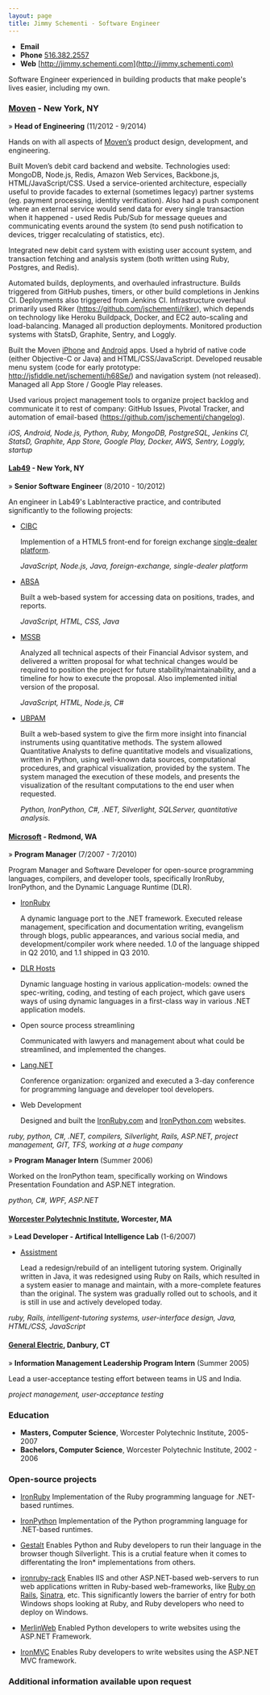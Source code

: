```yaml
---
layout: page
title: Jimmy Schementi - Software Engineer
---
```


- **Email** <script>outputEmailLink()</script>
- **Phone** [516.382.2557](tel:5163822557)
- **Web**   [http://jimmy.schementi.com](http://jimmy.schementi.com)

Software Engineer experienced in building products that make people's lives
easier, including my own.


### [Moven](http://moven.com) - New York, NY

&raquo; **Head of Engineering** (11/2012 - 9/2014)

Hands on with all aspects of [Moven’s](https://moven.com) product design,
development, and engineering.

Built Moven’s debit card backend and website. Technologies used: MongoDB,
Node.js, Redis, Amazon Web Services, Backbone.js, HTML/JavaScript/CSS. Used a
service-oriented architecture, especially useful to provide facades to external
(sometimes legacy) partner systems (eg. payment processing, identity
verification). Also had a push component where an external service would send
data for every single transaction when it happened - used Redis Pub/Sub for
message queues and communicating events around the system (to send push
notification to devices, trigger recalculating of statistics, etc).

Integrated new debit card system with existing user account system, and
transaction fetching and analysis system (both written using Ruby, Postgres,
and Redis).

Automated builds, deployments, and overhauled infrastructure. Builds triggered
from GitHub pushes, timers, or other build completions in Jenkins CI.
Deployments also triggered from Jenkins CI. Infrastructure overhaul primarily
used Riker (https://github.com/jschementi/riker), which depends on technology
like Heroku Buildpack, Docker, and EC2 auto-scaling and load-balancing.
Managed all production deployments. Monitored production systems with StatsD,
Graphite, Sentry, and Loggly.

Built the Moven [iPhone](https://itunes.apple.com/us/app/moven/id661035659)
and [Android](https://play.google.com/store/apps/details?id=com.movencorp.moven)
apps. Used a hybrid of native code (either Objective-C or Java) and
HTML/CSS/JavaScript. Developed reusable menu system (code for early prototype:
http://jsfiddle.net/jschementi/h68Se/) and navigation system (not released).
Managed all App Store / Google Play releases.

Used various project management tools to organize project backlog and
communicate it to rest of company: GitHub Issues, Pivotal Tracker, and
automation of email-based (https://github.com/jschementi/changelog).

*iOS, Android, Node.js, Python, Ruby, MongoDB, PostgreSQL, Jenkins CI, StatsD,
Graphite, App Store, Google Play, Docker, AWS, Sentry, Loggly, startup*


#### [Lab49](http://lab49.com) - New York, NY

&raquo; **Senior Software Engineer** (8/2010 - 10/2012)

An engineer in Lab49's LabInteractive practice, and contributed significantly
to the following projects:

- [CIBC](http://en.wikipedia.org/wiki/Canadian_Imperial_Bank_of_Commerce)

    Implemention of a HTML5 front-end for foreign exchange
    [single-dealer platform](http://en.wikipedia.org/wiki/Single-dealer_platform).

    *JavaScript, Node.js, Java, foreign-exchange, single-dealer platform*

- [ABSA](http://en.wikipedia.org/wiki/Barclays_Africa_Group)

    Built a web-based system for accessing data on positions, trades, and reports.

    *JavaScript, HTML, CSS, Java*

- [MSSB](http://en.wikipedia.org/wiki/Morgan_Stanley_Wealth_Management)

    Analyzed all technical aspects of their Financial Advisor system, and
    delivered a written proposal for what technical changes would be required to
    position the project for future stability/maintainability, and a timeline for
    how to execute the proposal. Also implemented initial version of the proposal.

    *JavaScript, HTML, Node.js, C#*

- [UBPAM](http://en.wikipedia.org/wiki/Union_Bancaire_Priv%C3%A9e)

    Built a web-based system to give the firm more insight into financial
    instruments using quantitative methods. The system allowed Quantitative
    Analysts to define quantitative models and visualizations, written in Python,
    using well-known data sources, computational procedures, and graphical
    visualization, provided by the system. The system managed the execution of
    these models, and presents the visualization of the resultant computations to
    the end user when requested.

    *Python, IronPython, C#, .NET, Silverlight, SQLServer, quantitative analysis.*


#### [Microsoft](http://microsoft.com) - Redmond, WA

&raquo; **Program Manager** (7/2007 - 7/2010)

Program Manager and Software Developer for open-source programming languages,
compilers, and developer tools, specifically IronRuby, IronPython, and the
Dynamic Language Runtime (DLR).

- [IronRuby](http://ironruby.net)

    A dynamic language port to the .NET framework. Executed release
    management, specification and documentation writing, evangelism through
    blogs, public appearances, and various social media, and
    development/compiler work where needed. 1.0 of the language shipped in
    Q2 2010, and 1.1 shipped in Q3 2010.

- [DLR Hosts](http://github.com/IronLanguages/main/tree/master/Hosts)

    Dynamic language hosting in various application-models: owned the
    spec-writing, coding, and testing of each project, which gave users ways of
    using dynamic languages in a first-class way in various .NET application
    models.

- Open source process streamlining

    Communicated with lawyers and management about what could be streamlined,
    and implemented the changes.

- [Lang.NET](http://langnetsymposium.com)

    Conference organization: organized and executed a 3-day conference for
    programming language and developer tool developers.

- Web Development

    Designed and built the [IronRuby.com](http://ironruby.net)
    and [IronPython.com](http://ironpython.net) websites.

*ruby, python, C#, .NET, compilers, Silverlight, Rails, ASP.NET, project
 management, GIT, TFS, working at a huge company*

&raquo; **Program Manager Intern** (Summer 2006)

Worked on the IronPython team, specifically working on Windows Presentation
Foundation and ASP.NET integration.

*python, C#, WPF, ASP.NET*


#### [Worcester Polytechnic Institute](http://wpi.edu), Worcester, MA

&raquo; **Lead Developer - Artifical Intelligence Lab** (1-6/2007)

- [Assistment](http://assistment.org)

    Lead a redesign/rebuild of an intelligent tutoring system. Originally written
    in Java, it was redesigned using Ruby on Rails, which resulted in a system
    easier to manage and maintain, with a more-complete features than the original.
    The system was gradually rolled out to schools, and it is still in use and
    actively developed today.

*ruby, Rails, intelligent-tutoring systems, user-interface design, Java,
 HTML/CSS, JavaScript*

#### [General Electric](http://ge.com), Danbury, CT

&raquo; **Information Management Leadership Program Intern** (Summer 2005)

Lead a user-acceptance testing effort between teams in US and India.

*project management, user-acceptance testing*


### Education

- **Masters, Computer Science**, Worcester Polytechnic Institute, 2005-2007
- **Bachelors, Computer Science**, Worcester Polytechnic Institute, 2002 - 2006


### Open-source projects

- [IronRuby](http://ironruby.net)
  Implementation of the Ruby programming language for .NET-based runtimes.

- [IronPython](http://ironpython.net)
  Implementation of the Python programming language for .NET-based runtimes.

- [Gestalt](http://ironpython.net/browser/)
  Enables Python and Ruby developers to run their language in the browser though
  Silverlight. This is a crutial feature when it comes to differentating the
  Iron\* implementations from others.

- [ironruby-rack](http://github.com/jschementi/ironruby/tree/master/Hosts/IronRuby.Rack/)
  Enables IIS and other ASP.NET-based web-servers to run web applications
  written in Ruby-based web-frameworks, like
  [Ruby on Rails](http://rubyonrails.org), [Sinatra](http://sinatrarb.org), etc.
  This significantly lowers the barrier of entry for both Windows shops looking
  at Ruby, and Ruby developers who need to deploy on Windows.

- [MerlinWeb](http://aspnet.codeplex.com/wikipage?title=Dynamic%20Language%20Support&referringTitle=Home&ProjectName=aspnet)
  Enabled Python developers to write websites using the ASP.NET Framework.

- [IronMVC](http://github.com/jschementi/ironrubymvc)
  Enables Ruby developers to write websites using the ASP.NET MVC framework.


### Additional information available upon request

